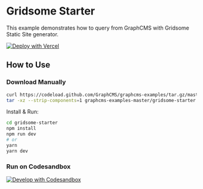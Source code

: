 # Gridsome Starter

This example demonstrates how to query from GraphCMS with Gridsome Static Site generator.

[![Deploy with Vercel](https://vercel.com/button)](https://vercel.com/import/project?template=https://github.com/GraphCMS/graphcms-examples/tree/gridsome-readme-update/gridsome-starter)

## How to Use

### Download Manually

```bash
curl https://codeload.github.com/GraphCMS/graphcms-examples/tar.gz/master | \
tar -xz --strip-components=1 graphcms-examples-master/gridsome-starter
```

Install & Run:

```bash
cd gridsome-starter
npm install
npm run dev
# or
yarn
yarn dev
```

### Run on Codesandbox

[![Develop with Codesandbox](https://codesandbox.io/static/img/play-codesandbox.svg)](https://codesandbox.io/s/github/GraphCMS/graphcms-examples/tree/gridsome-readme-update/gridsome-starter)
